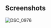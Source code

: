 ## Screenshots
![DSC_0976](https://user-images.githubusercontent.com/117228370/230681770-b412b754-660b-4da5-a9c2-47ee3366559b.JPG)
